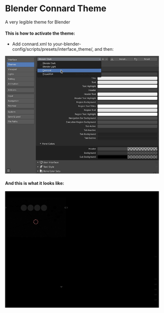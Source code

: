 # Blender Connard Theme

A very legible theme for Blender

#### This is how to activate the theme:
* Add connard.xml to
your-blender-config/scripts/presets/interface_theme/, and then:

![Prefs](docs/connard1.jpg)

#### And this is what it looks like:
![UI](docs/connard2.jpg)
